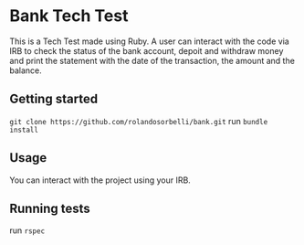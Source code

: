 # Bank Tech Test

This is a Tech Test made using Ruby. A user can interact with the code via IRB to check the status of the bank account, depoit and withdraw money and print the statement with the date of the transaction, the amount and the balance.

## Getting started

`git clone https://github.com/rolandosorbelli/bank.git`
run `bundle install`

## Usage

You can interact with the project using your IRB.


## Running tests

run `rspec`